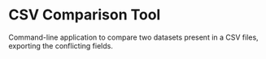 # CSV Comparison Tool
Command-line application to compare two datasets present in a CSV files, exporting the conflicting fields.

